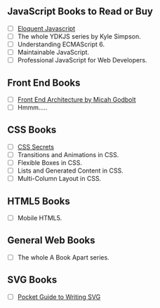 ## JavaScript Books to Read or Buy
- [ ] [Eloquent Javascript](http://eloquentjavascript.net/)
- [ ] The whole YDKJS series by Kyle Simpson.
- [ ] Understanding ECMAScript 6.
- [ ] Maintainable JavaScript.
- [ ] Professional JavaScript for Web Developers.

## Front End Books
- [ ] [Front End Architecture by Micah Godbolt](http://shop.oreilly.com/product/0636920040156.do)
- [ ] Hmmm.....

## CSS Books
- [ ] [CSS Secrets](http://shop.oreilly.com/product/0636920031123.do?sortby=publicationDate)
- [ ] Transitions and Animations in CSS.
- [ ] Flexible Boxes in CSS.
- [ ] Lists and Generated Content in CSS.
- [ ] Multi-Column Layout in CSS.

## HTML5 Books
- [ ] Mobile HTML5.

## General Web Books
- [ ] The whole A Book Apart series.

## SVG Books
- [ ] [Pocket Guide to Writing SVG](http://svgpocketguide.com/book/)
